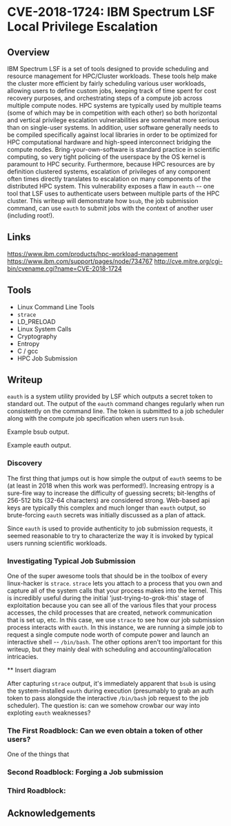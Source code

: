 # CVE-2018-1724: IBM Spectrum LSF Local Privilege Escalation

## Overview

IBM Spectrum LSF is a set of tools designed to provide scheduling and resource management for HPC/Cluster workloads. These tools help make the cluster more efficient by fairly scheduling various user workloads, allowing users to define custom jobs, keeping track of time spent for cost recovery purposes, and orchestrating steps of a compute job across multiple compute nodes. HPC systems are typically used by multiple teams (some of which may be in competition with each other) so both horizontal and vertical privilege escalation vulnerabilities are somewhat more serious than on single-user systems. In addition, user software generally needs to be compiled specifically against local libraries in order to be optimized for HPC computational hardware and high-speed interconnect bridging the compute nodes. Bring-your-own-software is standard practice in scientific computing, so very tight policing of the userspace by the OS kernel is paramount to HPC security. Furthermore, because HPC resources are by definition clustered systems, escalation of privileges of any component often times directly translates to escalation on many components of the distributed HPC system. This vulnerability exposes a flaw in `eauth` -- one tool that LSF uses to authenticate users between multiple parts of the HPC cluster. This writeup will demonstrate how `bsub`, the job submission command, can use `eauth` to submit jobs with the context of another user (including root!).

## Links

https://www.ibm.com/products/hpc-workload-management
https://www.ibm.com/support/pages/node/734767
http://cve.mitre.org/cgi-bin/cvename.cgi?name=CVE-2018-1724

## Tools

  * Linux Command Line Tools
  * `strace`
  * LD_PRELOAD
  * Linux System Calls
  * Cryptography
  * Entropy
  * C / gcc
  * HPC Job Submission

## Writeup

`eauth` is a system utility provided by LSF which outputs a secret token to standard out.  The output of the `eauth` command changes regularly when run consistently on the command line. The token is submitted to a job scheduler along with the compute job specification when users run `bsub`.

Example bsub output.

Example eauth output.

### Discovery

The first thing that jumps out is how simple the output of `eauth` seems to be (at least in 2018 when this work was performed!).  Increasing entropy is a sure-fire way to increase the difficulty of guessing secrets; bit-lengths of 256-512 bits (32-64 characters) are considered strong. Web-based api keys are typically this complex and much longer than `eauth` output, so brute-forcing `eauth` secrets was initially discussed as a plan of attack.

Since `eauth` is used to provide authenticity to job submission requests, it seemed reasonable to try to characterize the way it is invoked by typical users running scientific workloads.

### Investigating Typical Job Submission

One of the super awesome tools that should be in the toolbox of every linux-hacker is `strace`.  `strace` lets you attach to a process that you own and capture all of the system calls that your process makes into the kernel.  This is incredibly useful during the initial 'just-trying-to-grok-this' stage of exploitation because you can see all of the various files that your process accesses, the child processes that are created, network communication that is set up, etc.  In this case, we use `strace` to see how our job submission process interacts with `eauth`.  In this instance, we are running a simple job to request a single compute node worth of compute power and launch an interactive shell -- `/bin/bash`.  The other options aren't too important for this writeup, but they mainly deal with scheduling and accounting/allocation intricacies.

** Insert diagram

After capturing `strace` output, it's immediately apparent that `bsub` is using the system-installed `eauth` during execution (presumably to grab an auth token to pass alongside the interactive `/bin/bash` job request to the job scheduler).  The question is: can we somehow crowbar our way into exploting `eauth` weaknesses?

### The First Roadblock: Can we even obtain a token of other users?

One of the things that


### Second Roadblock: Forging a Job submission

### Third Roadblock:

## Acknowledgements
